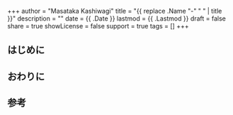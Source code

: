 +++
author = "Masataka Kashiwagi"
title = "{{ replace .Name "-" " " | title }}"
description = ""
date = {{ .Date }}
lastmod = {{ .Lastmod }}
draft = false
share = true
showLicense = false
support = true
tags = []
+++

## はじめに

## おわりに

## 参考
